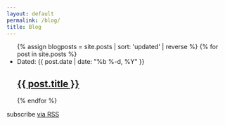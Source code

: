 ```yaml
---
layout: default
permalink: /blog/
title: Blog
---
```


<div class="home">

 
  <ul class="post-list">
    {% assign blogposts = site.posts | sort: 'updated' | reverse %}
    {% for post in site.posts %}
      <li>
        <span class="post-meta">
		Dated: {{ post.date | date: "%b %-d, %Y" }}
		</span> 
        <h2>
          <a class="post-link" href="{{ post.url | prepend: site.baseurl }}">{{ post.title }}</a>
        </h2>
      </li>
    {% endfor %}
  
  </ul>

  <p class="rss-subscribe">subscribe <a href="{{ "/feed.xml" | prepend: site.baseurl }}">via RSS</a></p>

</div>
